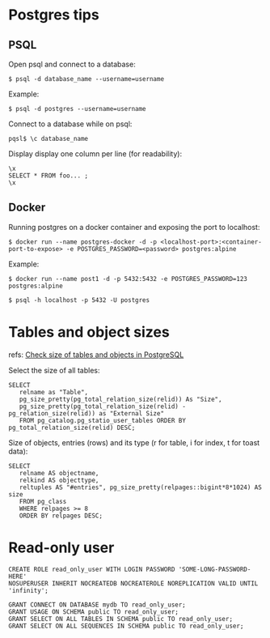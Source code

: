 # Postgres tips

## PSQL

Open psql and connect to a database:

```
$ psql -d database_name --username=username
``` 

Example:
```
$ psql -d postgres --username=username
```

Connect to a database while on psql: 

```
pqsl$ \c database_name
``` 

Display display one column per line (for readability):
```
\x
SELECT * FROM foo... ;
\x
```

## Docker

Running postgres on a docker container and exposing the port to localhost:
```
$ docker run --name postgres-docker -d -p <localhost-port>:<container-port-to-expose> -e POSTGRES_PASSWORD=<password> postgres:alpine
```

Example:
```
$ docker run --name post1 -d -p 5432:5432 -e POSTGRES_PASSWORD=123 postgres:alpine

$ psql -h localhost -p 5432 -U postgres

```

# Tables and object sizes

refs: [Check size of tables and objects in PostgreSQL](https://wiki-bsse.ethz.ch/display/ITDOC/Check+size+of+tables+and+objects+in+PostgreSQL+database)

Select the size of all tables:
```
SELECT
   relname as "Table",
   pg_size_pretty(pg_total_relation_size(relid)) As "Size",
   pg_size_pretty(pg_total_relation_size(relid) - pg_relation_size(relid)) as "External Size"
   FROM pg_catalog.pg_statio_user_tables ORDER BY pg_total_relation_size(relid) DESC;
```

Size of objects, entries (rows) and its type (r for table, i for index, t for toast data):
```
SELECT
   relname AS objectname,
   relkind AS objecttype,
   reltuples AS "#entries", pg_size_pretty(relpages::bigint*8*1024) AS size
   FROM pg_class
   WHERE relpages >= 8
   ORDER BY relpages DESC;
```

# Read-only user

```
CREATE ROLE read_only_user WITH LOGIN PASSWORD 'SOME-LONG-PASSWORD-HERE' 
NOSUPERUSER INHERIT NOCREATEDB NOCREATEROLE NOREPLICATION VALID UNTIL 'infinity';

GRANT CONNECT ON DATABASE mydb TO read_only_user;
GRANT USAGE ON SCHEMA public TO read_only_user;
GRANT SELECT ON ALL TABLES IN SCHEMA public TO read_only_user;
GRANT SELECT ON ALL SEQUENCES IN SCHEMA public TO read_only_user;
```
